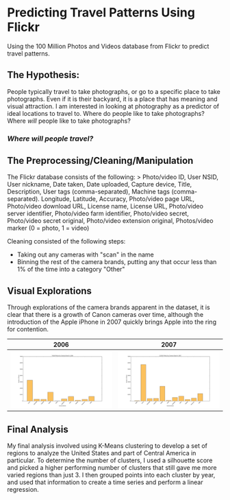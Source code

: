 [cb2004]: /images/camerabrands2004.jpg
[cb2005]: /images/camerabrands2005.jpg
[cb2006]: /images/camerabrands2006.jpg
[cb2007]: /images/camerabrands2007.jpg
[cb2008]: /images/camerabrands2008.jpg
[cb2009]: /images/camerabrands2009.jpg
[cb2010]: /images/camerabrands2010.jpg
[cb2011]: /images/camerabrands2011.jpg
[cb2012]: /images/camerabrands2012.jpg
[cb2013]: /images/camerabrands2013.jpg
[cb2014]: /images/camerabrands2014.jpg

[us]: /images/us.jpg
[kmclusters]: /images/kmeans_15clusters.jpg
[kmcenters]: /images/kmeans_15clustercenters.jpg
[kmsil]: /images/kmeans_silhouette.jpg

[cl2000]: /images/clusters_2000color.jpg
[cl2001]: /images/clusters_2001color.jpg
[cl2002]: /images/clusters_2002color.jpg
[cl2003]: /images/clusters_2003color.jpg
[cl2004]: /images/clusters_2004color.jpg
[cl2005]: /images/clusters_2005color.jpg
[cl2006]: /images/clusters_2006color.jpg
[cl2007]: /images/clusters_2007color.jpg
[cl2008]: /images/clusters_2008color.jpg
[cl2009]: /images/clusters_2009color.jpg
[cl2010]: /images/clusters_2010color.jpg
[cl2011]: /images/clusters_2011color.jpg
[cl2012]: /images/clusters_2012color.jpg
[cl2013]: /images/clusters_2013color.jpg
[cl2014]: /images/clusters_2014color.jpg

[pc0]: /images/prediction_cluster0.jpg
[pc1]: /images/prediction_cluster1.jpg
[pc2]: /images/prediction_cluster2.jpg
[pc3]: /images/prediction_cluster3.jpg
[pc4]: /images/prediction_cluster4.jpg
[pc5]: /images/prediction_cluster5.jpg
[pc6]: /images/prediction_cluster6.jpg
[pc7]: /images/prediction_cluster7.jpg
[pc8]: /images/prediction_cluster8.jpg
[pc9]: /images/prediction_cluster9.jpg
[pc10]: /images/prediction_cluster10.jpg
[pc11]: /images/prediction_cluster11.jpg
[pc12]: /images/prediction_cluster12.jpg
[pc13]: /images/prediction_cluster13.jpg
[pc14]: /images/prediction_cluster14.jpg


# Predicting Travel Patterns Using Flickr
Using the 100 Million Photos and Videos database from Flickr to predict travel patterns.

## The Hypothesis:

People typically travel to take photographs, or go to a specific place to take photographs. Even if it is their backyard, it is a place that has meaning and visual attraction. I am interested in looking at photography as a predictor of ideal locations to travel to. Where do people like to take photographs? Where _will_ people like to take photographs?

### *Where will people travel?*

## The Preprocessing/Cleaning/Manipulation

The Flickr database consists of the following: 
	> Photo/video ID, User NSID, User nickname, Date taken, Date uploaded, Capture device, Title, Description, User tags (comma-separated), Machine tags (comma-separated). Longitude, Latitude, Accuracy, Photo/video page URL, Photo/video download URL, License name, License URL, Photo/video server identifier, Photo/video farm identifier, Photo/video secret, Photo/video secret original, Photo/video extension original, Photos/video marker (0 = photo, 1 = video)

Cleaning consisted of the following steps:
- Taking out any cameras with "scan" in the name
- Binning the rest of the camera brands, putting any that occur less than 1% of the time into a category "Other"

## Visual Explorations

Through explorations of the camera brands apparent in the dataset, it is clear that there is a growth of Canon cameras over time, although the introduction of the Apple iPhone in 2007 quickly brings Apple into the ring for contention. 

2006                             | 2007
:-------------------------------:|:-------------------------------:
![cb2006]                        | ![cb2007]


## Final Analysis

My final analysis involved using K-Means clustering to develop a set of regions to analyze the United States and part of Central America in particular. To determine the number of clusters, I used a silhouette score and picked a higher performing number of clusters that still gave me more varied regions than just 3. I then grouped points into each cluster by year, and used that information to create a time series and perform a linear regression.
